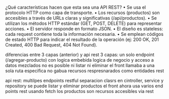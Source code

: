 ¿Qué características hacen que esta sea una API REST? • Se usa el protocolo HTTP como capa de transporte. • Los recursos (productos) son accesibles a través de URLs claras y significativas (/api/productos). • Se utilizan los métodos HTTP estándar (GET, POST, DELETE) para representar acciones. • El servidor responde en formato JSON. • El diseño es stateless: cada request contiene toda la información necesaria. • Se emplean códigos de estado HTTP para indicar el resultado de la operación (ej: 200 OK, 201 Created, 400 Bad Request, 404 Not Found).

diferencias entre 3 capas (anterior) y api rest 3 capas: un solo endpoint (/agregar-producto) con logica embebida logica de negocio y acceso a datos mezclados no es posible ni listar ni eliminar el front llamaba a una sola ruta especifica no gabua recursos respresnarados como entidades rest

api rest: multilpes endpoints restful separacion clasrs en cintroller, service y repository se puede listar y eliminar productos el front ahora usa varios end points rest usando fetch los productos son recursos accesibles via rest
